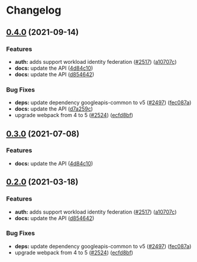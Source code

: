 # Changelog

## [0.4.0](https://www.github.com/googleapis/google-api-nodejs-client/compare/docs-v0.3.0...docs-v0.4.0) (2021-09-14)


### Features

* **auth:** adds support workload identity federation ([#2517](https://www.github.com/googleapis/google-api-nodejs-client/issues/2517)) ([a10707c](https://www.github.com/googleapis/google-api-nodejs-client/commit/a10707c477759e7c9ef6360a2fe800856fb600c1))
* **docs:** update the API ([4d84c10](https://www.github.com/googleapis/google-api-nodejs-client/commit/4d84c1075833ab7a155a68022a62e6c19dc1822b))
* **docs:** update the API ([d854642](https://www.github.com/googleapis/google-api-nodejs-client/commit/d8546425ed347c70a702f38ea028ea163a8214ac))


### Bug Fixes

* **deps:** update dependency googleapis-common to v5 ([#2497](https://www.github.com/googleapis/google-api-nodejs-client/issues/2497)) ([fec087a](https://www.github.com/googleapis/google-api-nodejs-client/commit/fec087abcf3d994dd41c3ffa0a0c12b1f9f09dae))
* **docs:** update the API ([d7a259c](https://www.github.com/googleapis/google-api-nodejs-client/commit/d7a259c33610a3892a71e38ee319743b7b4b36fc))
* upgrade webpack from 4 to 5  ([#2524](https://www.github.com/googleapis/google-api-nodejs-client/issues/2524)) ([ecfd8bf](https://www.github.com/googleapis/google-api-nodejs-client/commit/ecfd8bfcd06e1beabff7ec9a8c4000222379eb8d))

## [0.3.0](https://www.github.com/googleapis/google-api-nodejs-client/compare/docs-v0.2.0...docs-v0.3.0) (2021-07-08)


### Features

* **docs:** update the API ([4d84c10](https://www.github.com/googleapis/google-api-nodejs-client/commit/4d84c1075833ab7a155a68022a62e6c19dc1822b))

## [0.2.0](https://www.github.com/googleapis/google-api-nodejs-client/compare/docs-v0.1.0...docs-v0.2.0) (2021-03-18)


### Features

* **auth:** adds support workload identity federation ([#2517](https://www.github.com/googleapis/google-api-nodejs-client/issues/2517)) ([a10707c](https://www.github.com/googleapis/google-api-nodejs-client/commit/a10707c477759e7c9ef6360a2fe800856fb600c1))
* **docs:** update the API ([d854642](https://www.github.com/googleapis/google-api-nodejs-client/commit/d8546425ed347c70a702f38ea028ea163a8214ac))


### Bug Fixes

* **deps:** update dependency googleapis-common to v5 ([#2497](https://www.github.com/googleapis/google-api-nodejs-client/issues/2497)) ([fec087a](https://www.github.com/googleapis/google-api-nodejs-client/commit/fec087abcf3d994dd41c3ffa0a0c12b1f9f09dae))
* upgrade webpack from 4 to 5  ([#2524](https://www.github.com/googleapis/google-api-nodejs-client/issues/2524)) ([ecfd8bf](https://www.github.com/googleapis/google-api-nodejs-client/commit/ecfd8bfcd06e1beabff7ec9a8c4000222379eb8d))
